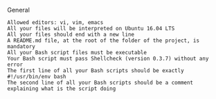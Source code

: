 General

    Allowed editors: vi, vim, emacs
    All your files will be interpreted on Ubuntu 16.04 LTS
    All your files should end with a new line
    A README.md file, at the root of the folder of the project, is mandatory
    All your Bash script files must be executable
    Your Bash script must pass Shellcheck (version 0.3.7) without any error
    The first line of all your Bash scripts should be exactly #!/usr/bin/env bash
    The second line of all your Bash scripts should be a comment explaining what is the script doing

